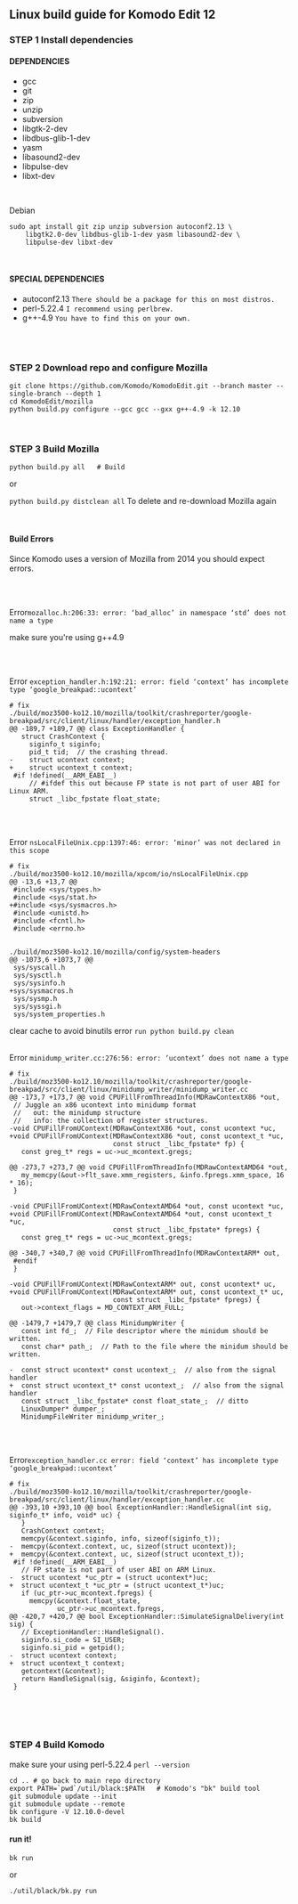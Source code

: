 ## Linux build guide for Komodo Edit 12


### STEP 1 Install dependencies

#### DEPENDENCIES
- gcc
- git
- zip
- unzip
- subversion
- libgtk-2-dev
- libdbus-glib-1-dev
- yasm
- libasound2-dev
- libpulse-dev
- libxt-dev

<br />

Debian
```
sudo apt install git zip unzip subversion autoconf2.13 \
	libgtk2.0-dev libdbus-glib-1-dev yasm libasound2-dev \
	libpulse-dev libxt-dev
```
<br />


#### SPECIAL DEPENDENCIES
- autoconf2.13 `There should be a package for this on most distros.`
- perl-5.22.4     `I recommend using perlbrew.`
- g++-4.9   `You have to find this on your own.`


<br />
<br />

### STEP 2 Download repo and configure Mozilla

```
git clone https://github.com/Komodo/KomodoEdit.git --branch master --single-branch --depth 1
cd KomodoEdit/mozilla
python build.py configure --gcc gcc --gxx g++-4.9 -k 12.10
```
<br />


### STEP 3 Build Mozilla

`python build.py all   # Build`

or

`python build.py distclean all`
To delete and re-download Mozilla again

<br />

#### Build Errors
Since Komodo uses a version of Mozilla from 2014 you should expect errors.

<br />
<br />


Error`mozalloc.h:206:33: error: ‘bad_alloc’ in namespace ‘std’ does not name a type`

make sure you're using g++4.9

<br />
<br />

Error `exception_handler.h:192:21: error: field ‘context’ has incomplete type ‘google_breakpad::ucontext’`

 
```
# fix
./build/moz3500-ko12.10/mozilla/toolkit/crashreporter/google-breakpad/src/client/linux/handler/exception_handler.h
@@ -189,7 +189,7 @@ class ExceptionHandler {
   struct CrashContext {
     siginfo_t siginfo;
     pid_t tid;  // the crashing thread.
-    struct ucontext context;
+    struct ucontext_t context;
 #if !defined(__ARM_EABI__)
     // #ifdef this out because FP state is not part of user ABI for Linux ARM.
     struct _libc_fpstate float_state;
```
<br />
<br />


Error `nsLocalFileUnix.cpp:1397:46: error: ‘minor’ was not declared in this scope`
```
# fix
./build/moz3500-ko12.10/mozilla/xpcom/io/nsLocalFileUnix.cpp
@@ -13,6 +13,7 @@
 #include <sys/types.h>
 #include <sys/stat.h>
+#include <sys/sysmacros.h>
 #include <unistd.h>
 #include <fcntl.h>
 #include <errno.h>


./build/moz3500-ko12.10/mozilla/config/system-headers
@@ -1073,6 +1073,7 @@
 sys/syscall.h
 sys/sysctl.h
 sys/sysinfo.h
+sys/sysmacros.h
 sys/sysmp.h
 sys/syssgi.h
 sys/system_properties.h
```
clear cache to avoid binutils error `run python build.py clean`
<br />
<br />



Error `minidump_writer.cc:276:56: error: ‘ucontext’ does not name a type`
```
# fix
./build/moz3500-ko12.10/mozilla/toolkit/crashreporter/google-breakpad/src/client/linux/minidump_writer/minidump_writer.cc
@@ -173,7 +173,7 @@ void CPUFillFromThreadInfo(MDRawContextX86 *out,
 // Juggle an x86 ucontext into minidump format
 //   out: the minidump structure
 //   info: the collection of register structures.
-void CPUFillFromUContext(MDRawContextX86 *out, const ucontext *uc,
+void CPUFillFromUContext(MDRawContextX86 *out, const ucontext_t *uc,
                          const struct _libc_fpstate* fp) {
   const greg_t* regs = uc->uc_mcontext.gregs;
 
@@ -273,7 +273,7 @@ void CPUFillFromThreadInfo(MDRawContextAMD64 *out,
   my_memcpy(&out->flt_save.xmm_registers, &info.fpregs.xmm_space, 16 * 16);
 }
 
-void CPUFillFromUContext(MDRawContextAMD64 *out, const ucontext *uc,
+void CPUFillFromUContext(MDRawContextAMD64 *out, const ucontext_t *uc,
                          const struct _libc_fpstate* fpregs) {
   const greg_t* regs = uc->uc_mcontext.gregs;
 
@@ -340,7 +340,7 @@ void CPUFillFromThreadInfo(MDRawContextARM* out,
 #endif
 }
 
-void CPUFillFromUContext(MDRawContextARM* out, const ucontext* uc,
+void CPUFillFromUContext(MDRawContextARM* out, const ucontext_t* uc,
                          const struct _libc_fpstate* fpregs) {
   out->context_flags = MD_CONTEXT_ARM_FULL;
 
@@ -1479,7 +1479,7 @@ class MinidumpWriter {
   const int fd_;  // File descriptor where the minidum should be written.
   const char* path_;  // Path to the file where the minidum should be written.
 
-  const struct ucontext* const ucontext_;  // also from the signal handler
+  const struct ucontext_t* const ucontext_;  // also from the signal handler
   const struct _libc_fpstate* const float_state_;  // ditto
   LinuxDumper* dumper_;
   MinidumpFileWriter minidump_writer_;
```


<br />
<br />


Error`exception_handler.cc error: field ‘context’ has incomplete type ‘google_breakpad::ucontext’`
```
# fix
./build/moz3500-ko12.10/mozilla/toolkit/crashreporter/google-breakpad/src/client/linux/handler/exception_handler.cc
@@ -393,10 +393,10 @@ bool ExceptionHandler::HandleSignal(int sig, siginfo_t* info, void* uc) {
   }
   CrashContext context;
   memcpy(&context.siginfo, info, sizeof(siginfo_t));
-  memcpy(&context.context, uc, sizeof(struct ucontext));
+  memcpy(&context.context, uc, sizeof(struct ucontext_t));
 #if !defined(__ARM_EABI__)
   // FP state is not part of user ABI on ARM Linux.
-  struct ucontext *uc_ptr = (struct ucontext*)uc;
+  struct ucontext_t *uc_ptr = (struct ucontext_t*)uc;
   if (uc_ptr->uc_mcontext.fpregs) {
     memcpy(&context.float_state,
            uc_ptr->uc_mcontext.fpregs,
@@ -420,7 +420,7 @@ bool ExceptionHandler::SimulateSignalDelivery(int sig) {
   // ExceptionHandler::HandleSignal().
   siginfo.si_code = SI_USER;
   siginfo.si_pid = getpid();
-  struct ucontext context;
+  struct ucontext_t context;
   getcontext(&context);
   return HandleSignal(sig, &siginfo, &context);
 }
```

<br />
<br />
<br />


### STEP 4 Build Komodo

make sure your using perl-5.22.4 
`perl --version`

```
cd .. # go back to main repo directory
export PATH=`pwd`/util/black:$PATH   # Komodo's "bk" build tool
git submodule update --init
git submodule update --remote
bk configure -V 12.10.0-devel
bk build
```

#### run it!
`bk run`

or

`./util/black/bk.py run`







